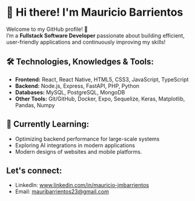 # 👋 Hi there! I'm Mauricio Barrientos

Welcome to my GitHub profile! 🚀  
I’m a **Fullstack Software Developer** passionate about building efficient, user-friendly applications and continuously improving my skills!

## 🛠️ Technologies, Knowledges & Tools:
- **Frontend:** React, React Native, HTML5, CSS3, JavaScript, TypeScript 
- **Backend:** Node.js, Express, FastAPI, PHP, Python 
- **Databases:** MySQL, PostgreSQL, MongoDB  
- **Other Tools:** Git/GitHub, Docker, Expo, Sequelize, Keras, Matplotlib, Pandas, Numpy  

## 🌱 Currently Learning: 
- Optimizing backend performance for large-scale systems  
- Exploring AI integrations in modern applications
- Modern designs of websites and mobile platforms.

## Let's connect:
- LinkedIn: www.linkedin.com/in/mauricio-jmbarrientos
- Email: mauribarrientos23@gmail.com
